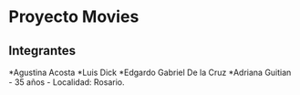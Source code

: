 # Proyecto Movies

## Integrantes

*Agustina Acosta
*Luis Dick
*Edgardo Gabriel De la Cruz
*Adriana Guitian - 35 años - Localidad: Rosario.

